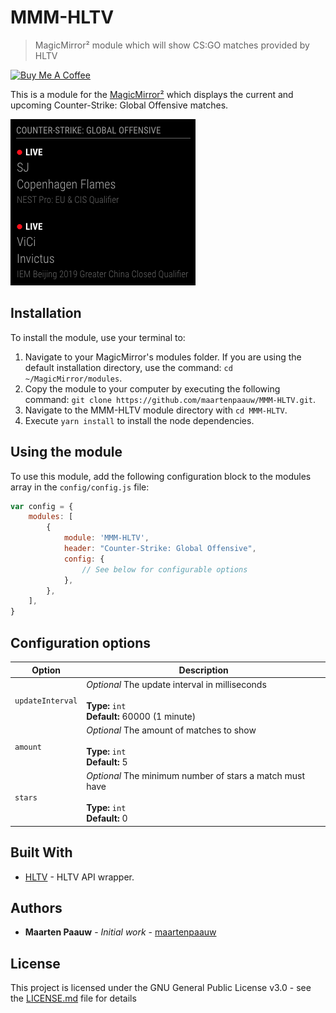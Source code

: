 # MMM-HLTV

> MagicMirror² module which will show CS:GO matches provided by HLTV

<a href="https://www.buymeacoffee.com/maartenpaauw" target="_blank"><img src="https://www.buymeacoffee.com/assets/img/custom_images/orange_img.png" alt="Buy Me A Coffee" style="height: auto !important;width: auto !important;" ></a>

This is a module for the [MagicMirror²](https://github.com/MichMich/MagicMirror/) which displays the current and upcoming Counter-Strike: Global Offensive matches.

![MMM-HLTV Screenshot](docs/module.png)

## Installation

To install the module, use your terminal to:

1. Navigate to your MagicMirror's modules folder. If you are using the default installation directory, use the command: `cd ~/MagicMirror/modules`.
2. Copy the module to your computer by executing the following command: `git clone https://github.com/maartenpaauw/MMM-HLTV.git`.
3. Navigate to the MMM-HLTV module directory with `cd MMM-HLTV`.
4. Execute `yarn install` to install the node dependencies.

## Using the module

To use this module, add the following configuration block to the modules array in the `config/config.js` file:
```js
var config = {
    modules: [
        {
            module: 'MMM-HLTV',
            header: "Counter-Strike: Global Offensive",
            config: {
                // See below for configurable options
            },
        },
    ],
}
```

## Configuration options

| Option           | Description                                                                                              |
| ---------------- | -------------------------------------------------------------------------------------------------------- |
| `updateInterval` | *Optional* The update interval in milliseconds <br><br>**Type:** `int` <br>**Default:** 60000 (1 minute) |
| `amount`         | *Optional* The amount of matches to show <br><br>**Type:** `int` <br>**Default:** 5                      |
| `stars`          | *Optional* The minimum number of stars a match must have <br><br>**Type:** `int` <br>**Default:** 0      |

## Built With

- [HLTV](https://github.com/gigobyte/HLTV) - HLTV API wrapper.

## Authors

- **Maarten Paauw** - *Initial work* - [maartenpaauw](https://github.com/maartenpaauw)

## License

This project is licensed under the GNU General Public License v3.0 - see the [LICENSE.md](LICENSE.md) file for details
